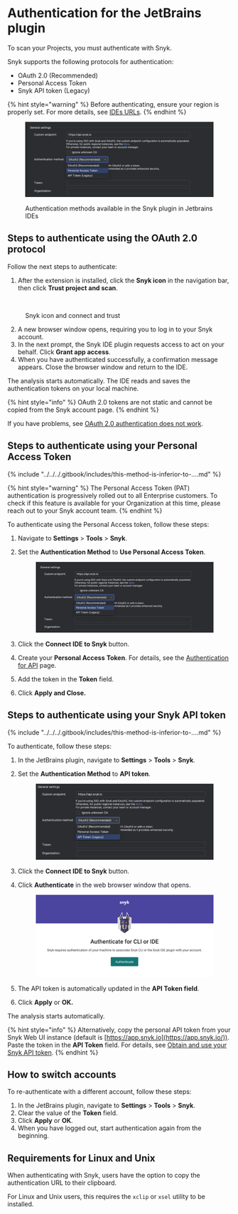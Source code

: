 # Authentication for the JetBrains plugin

To scan your Projects, you must authenticate with Snyk.&#x20;

Snyk supports the following protocols for authentication:

* OAuth 2.0 (Recommended)
* Personal Access Token
* Snyk API token (Legacy)

{% hint style="warning" %}
Before authenticating, ensure your region is properly set. For more details, see [IDEs URLs](../../../working-with-snyk/regional-hosting-and-data-residency.md#ides-urls).
{% endhint %}

<figure><img src="../../../.gitbook/assets/image (68).png" alt=""><figcaption><p>Authentication methods available in the Snyk plugin in Jetbrains IDEs</p></figcaption></figure>

## Steps to authenticate using the OAuth 2.0 protocol

Follow the next steps to authenticate:

1. After the extension is installed, click the **Snyk icon** in the navigation bar, then click **Trust project and scan**.

<figure><img src="../../../.gitbook/assets/Screenshot 2025-06-03 at 11.17.13 AM.png" alt=""><figcaption><p>Snyk icon and connect and trust</p></figcaption></figure>

2. A new browser window opens, requiring you to log in to your Snyk account.
3. In the next prompt, the Snyk IDE plugin requests access to act on your behalf. Click **Grant app access**.
4. When you have authenticated successfully, a confirmation message appears. Close the browser window and return to the IDE.

The analysis starts automatically. The IDE reads and saves the authentication tokens on your local machine.&#x20;

{% hint style="info" %}
OAuth 2.0 tokens are not static and cannot be copied from the Snyk account page.
{% endhint %}

If you have problems, see [OAuth 2.0 authentication does not work](../../../cli-ide-and-ci-cd-integrations/snyk-ide-plugins-and-extensions/troubleshooting-ides/how-to-set-environment-variables-by-operating-system-os-for-ides-and-cli-1.md).

## Steps to authenticate using your Personal Access Token

{% include "../../../.gitbook/includes/this-method-is-inferior-to-....md" %}

{% hint style="warning" %}
The Personal Access Token (PAT) authentication is progressively rolled out to all Enterprise customers. To check if this feature is available for your Organization at this time, please reach out to your Snyk account team.
{% endhint %}

To authenticate using the Personal Access token, follow these steps:

1. Navigate to  **Settings** > **Tools** > **Snyk**.
2.  Set the **Authentication Method** to **Use Personal Access Token**.

    <figure><img src="../../../.gitbook/assets/image (69).png" alt=""><figcaption></figcaption></figure>
3. Click the **Connect IDE to Snyk** button.
4. Create your **Personal Access** **Token**. For details, see the [Authentication for API](../../../snyk-api/authentication-for-api/) page.&#x20;
5. Add the token in the **Token** field.
6. Click **Apply and Close.**

## Steps to authenticate using your Snyk API token

{% include "../../../.gitbook/includes/this-method-is-inferior-to-....md" %}

To authenticate, follow these steps:

1. In the JetBrains plugin, navigate to **Settings** > **Tools** > **Snyk**.
2.  Set the **Authentication Method** to **API token**.

    <figure><img src="../../../.gitbook/assets/image (70).png" alt=""><figcaption></figcaption></figure>
3. Click the **Connect IDE to Snyk** button.
4.  Click **Authenticate** in the web browser window that opens.

    <figure><img src="../../../.gitbook/assets/image (47).png" alt=""><figcaption></figcaption></figure>
5. The API token is automatically updated in the **API Token field**.
6. Click **Apply** or **OK.**

The analysis starts automatically.

{% hint style="info" %}
Alternatively, copy the personal API token from your Snyk Web UI instance (default is [https://app.snyk.io](https://app.snyk.io/)). Paste the token in the **API Token** field.  For details, see [Obtain and use your Snyk API token](../../../getting-started/#obtain-and-use-your-snyk-api-token).
{% endhint %}

## How to switch accounts

To re-authenticate with a different account, follow these steps:

1. In the JetBrains plugin, navigate to **Settings** > **Tools** > **Snyk**.
2. Clear the value of the **Token** field.
3. Click **Apply** or **OK**.
4. When you have logged out, start authentication again from the beginning.

## Requirements for Linux and Unix

When authenticating with Snyk, users have the option to copy the authentication URL to their clipboard.

For Linux and Unix users, this requires the `xclip` or `xsel` utility to be installed.
